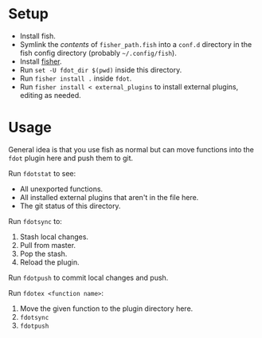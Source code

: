 # Setup

* Install fish.
* Symlink the _contents_ of `fisher_path.fish` into a `conf.d` directory in the fish config directory (probably `~/.config/fish`).
* Install [fisher](https://github.com/jorgebucaran/fisher).
* Run `set -U fdot_dir $(pwd)` inside this directory.
* Run `fisher install .` inside `fdot`.
* Run `fisher install < external_plugins` to install external plugins, editing as needed.

# Usage

General idea is that you use fish as normal but can move functions into the `fdot` plugin here and push them to git.

Run `fdotstat` to see:
* All unexported functions.
* All installed external plugins that aren't in the file here.
* The git status of this directory.

Run `fdotsync` to:
1. Stash local changes.
2. Pull from master.
3. Pop the stash.
4. Reload the plugin.

Run `fdotpush` to commit local changes and push.

Run `fdotex <function name>`:
1. Move the given function to the plugin directory here.
2. `fdotsync`
3. `fdotpush`
